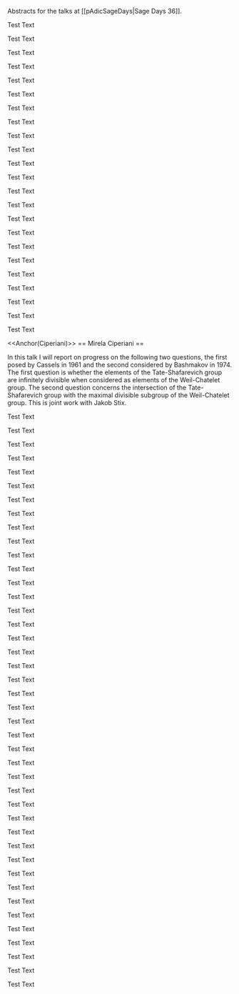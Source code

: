 Abstracts for the talks at [[pAdicSageDays|Sage Days 36]].

Test Text

Test Text

Test Text

Test Text

Test Text

Test Text

Test Text

Test Text

Test Text

Test Text

Test Text

Test Text

Test Text

Test Text

Test Text

Test Text

Test Text

Test Text

Test Text

Test Text

Test Text

Test Text

Test Text



<<Anchor(Ciperiani)>>
== Mirela Ciperiani ==

In this talk I will report on progress on the following two questions, the first posed by
Cassels in 1961 and the second considered by Bashmakov in 1974. The first question is
whether the elements of the Tate-Shafarevich group are infinitely divisible when considered
as elements of the Weil-Chatelet group. The second question concerns the intersection of
the Tate-Shafarevich group with the maximal divisible subgroup of the Weil-Chatelet group.
This is joint work with Jakob Stix.

Test Text

Test Text

Test Text

Test Text

Test Text

Test Text

Test Text

Test Text

Test Text

Test Text

Test Text

Test Text

Test Text

Test Text

Test Text

Test Text

Test Text

Test Text

Test Text

Test Text

Test Text

Test Text

Test Text

Test Text

Test Text

Test Text

Test Text

Test Text

Test Text

Test Text

Test Text

Test Text

Test Text

Test Text

Test Text

Test Text

Test Text

Test Text

Test Text

Test Text

Test Text

Test Text
